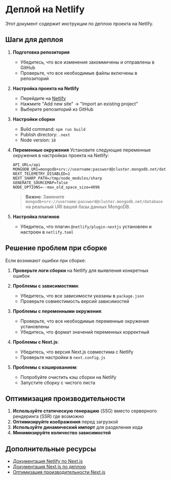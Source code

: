 # Деплой на Netlify

Этот документ содержит инструкции по деплою проекта на Netlify.

## Шаги для деплоя

1. **Подготовка репозитория**

   - Убедитесь, что все изменения закоммичены и отправлены в GitHub
   - Проверьте, что все необходимые файлы включены в репозиторий

2. **Настройка проекта на Netlify**

   - Перейдите на [Netlify](https://app.netlify.com/)
   - Нажмите "Add new site" -> "Import an existing project"
   - Выберите репозиторий из GitHub

3. **Настройки сборки**

   - Build command: `npm run build`
   - Publish directory: `.next`
   - Node version: `18`

4. **Переменные окружения**
   Установите следующие переменные окружения в настройках проекта на Netlify:

   ```
   API_URL=/api
   MONGODB_URI=mongodb+srv://username:password@cluster.mongodb.net/database
   NEXT_TELEMETRY_DISABLED=1
   NEXT_SHARP_PATH=/tmp/node_modules/sharp
   GENERATE_SOURCEMAP=false
   NODE_OPTIONS=--max_old_space_size=4096
   ```

   > **Важно**: Замените `mongodb+srv://username:password@cluster.mongodb.net/database` на реальный URI вашей базы данных MongoDB.

5. **Настройка плагинов**
   - Убедитесь, что плагин `@netlify/plugin-nextjs` установлен и настроен в `netlify.toml`

## Решение проблем при сборке

Если возникают ошибки при сборке:

1. **Проверьте логи сборки** на Netlify для выявления конкретных ошибок

2. **Проблемы с зависимостями**:

   - Убедитесь, что все зависимости указаны в `package.json`
   - Проверьте совместимость версий зависимостей

3. **Проблемы с переменными окружения**:

   - Проверьте, что все необходимые переменные окружения установлены
   - Убедитесь, что формат значений переменных корректный

4. **Проблемы с Next.js**:

   - Убедитесь, что версия Next.js совместима с Netlify
   - Проверьте настройки в `next.config.js`

5. **Проблемы с кэшированием**:
   - Попробуйте очистить кэш сборки на Netlify
   - Запустите сборку с чистого листа

## Оптимизация производительности

1. **Используйте статическую генерацию** (SSG) вместо серверного рендеринга (SSR) где возможно
2. **Оптимизируйте изображения** перед загрузкой
3. **Используйте динамический импорт** для разделения кода
4. **Минимизируйте количество зависимостей**

## Дополнительные ресурсы

- [Документация Netlify по Next.js](https://docs.netlify.com/integrations/frameworks/next-js/)
- [Документация Next.js по деплою](https://nextjs.org/docs/deployment)
- [Оптимизация производительности Next.js](https://nextjs.org/docs/advanced-features/performance)
